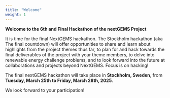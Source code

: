 ```yaml
---
title: "Welcome"
weight: 1
---
```

**Welcome to the 6th and Final Hackathon of the nextGEMS Project**  

It is time for the final NextGEMS hackathon. The Stockholm hackathon (aka The final countdown) will offer opportunities to share and learn about highlights from the project themes thus far, to plan for and hack towards the final deliverables of the project with your theme members, to delve into renewable energy challenge problems, and to look forward into the future at collaborations and projects beyond NextGEMS. Focus is on hacking!

The final nextGEMS hackathon will take place in **Stockholm, Sweden**, from **Tuesday, March 25th to Friday, March 28th, 2025**.  

We look forward to your participation!
